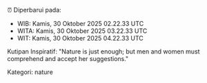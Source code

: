 ⏰ Diperbarui pada:
- WIB: Kamis, 30 Oktober 2025 02.22.33 UTC
- WITA: Kamis, 30 Oktober 2025 03.22.33 UTC
- WIT: Kamis, 30 Oktober 2025 04.22.33 UTC

Kutipan Inspiratif:
"Nature is just enough; but men and women must comprehend and accept her suggestions."


Kategori: nature

